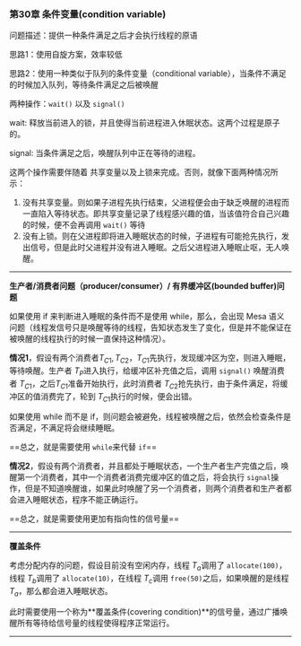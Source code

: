 ### 第30章 条件变量(condition variable)

问题描述：提供一种条件满足之后才会执行线程的原语

思路1：使用自旋方案，效率较低

思路2：使用一种类似于队列的条件变量（conditional variable），当条件不满足的时候加入队列，等待条件满足之后被唤醒

两种操作：`wait()` 以及 `signal()`

wait: 释放当前进入的锁，并且使得当前进程进入休眠状态。这两个过程是原子的。

signal: 当条件满足之后，唤醒队列中正在等待的进程。

这两个操作需要伴随着 共享变量以及上锁来完成。否则，就像下面两种情况所示：

1. 没有共享变量。则如果子进程先执行结束，父进程便会由于缺乏唤醒的进程而一直陷入等待状态。即共享变量记录了线程感兴趣的值，当该值符合自己兴趣的时候，便不会再调用 `wait()` 等待
2. 没有上锁。则在父进程即将进入睡眠状态的时候，子进程有可能抢先执行，发出信号，但是此时父进程并没有进入睡眠。之后父进程进入睡眠止呕，无人唤醒。

***

**生产者/消费者问题（producer/consumer）/ 有界缓冲区(bounded buffer)问题**

如果使用 if 来判断进入睡眠的条件而不是使用 while，那么，会出现 Mesa 语义问题（线程发信号只是唤醒等待的线程，告知状态发生了变化，但是并不能保证在被唤醒的线程执行的时候一直保持这种情况）。

**情况1**，假设有两个消费者$T_{C1}, T_{C2}$，$T_{C1}$先执行，发现缓冲区为空，则进入睡眠，等待唤醒。生产者 $T_P$进入执行，给缓冲区补充值之后，调用 `signal()` 唤醒消费者 $T_{C1}$，之后$T_{C1}$准备开始执行，此时消费者 $T_{C2}$抢先执行，由于条件满足，将缓冲区的值消费完了，轮到 $T_{C1}$执行的时候，便会出错。

如果使用 while 而不是 if，则问题会被避免，线程被唤醒之后，依然会检查条件是否满足，不满足将会继续睡眠。

==总之，就是需要使用 `while`来代替 `if`==

**情况2**，假设有两个消费者，并且都处于睡眠状态，一个生产者生产完值之后，唤醒第一个消费者，其中一个消费者消费完缓冲区的值之后，将会执行 `signal`操作，但是不知道唤醒谁，如果此时唤醒了另一个消费者，则两个消费者和生产者都会进入睡眠状态，程序不能正确运行。

==总之，就是需要使用更加有指向性的信号量==

***

**覆盖条件**

考虑分配内存的问题，假设目前没有空闲内存，线程 $T_a$调用了 `allocate(100)`，线程 $T_b$调用了 `allocate(10)`，在线程 $T_c$调用 `free(50)`之后，如果唤醒的是线程 $T_a$，那么都会进入睡眠状态。

此时需要使用一个称为**覆盖条件(covering condition)**的信号量，通过广播唤醒所有等待给信号量的线程使得程序正常运行。

***

